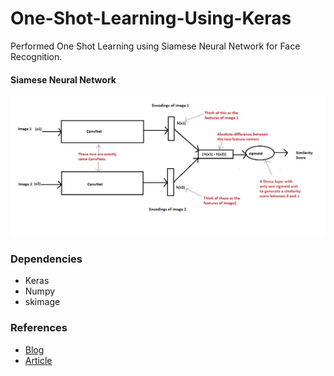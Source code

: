 # One-Shot-Learning-Using-Keras
Performed One Shot Learning using Siamese Neural Network for Face Recognition.

#### Siamese Neural Network
![alt text](https://github.com/prashamsatalla/One-Shot-Learning-Using-Keras/blob/master/Siamese_NN.jpeg)

### Dependencies
- Keras
- Numpy
- skimage

### References
- [Blog](https://towardsdatascience.com/one-shot-learning-with-siamese-networks-using-keras-17f34e75bb3d)
- [Article](https://sorenbouma.github.io/blog/oneshot/)
